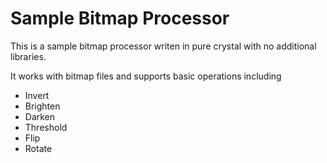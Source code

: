 # Sample Bitmap Processor

This is a sample bitmap processor writen in pure crystal with no additional libraries.

It works with bitmap files and supports basic operations including

* Invert
* Brighten
* Darken
* Threshold
* Flip
* Rotate